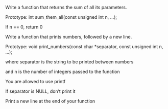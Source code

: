 
Write a function that returns the sum of all its parameters.



Prototype: int sum_them_all(const unsigned int n, ...);

If n == 0, return 0


Write a function that prints numbers, followed by a new line.



Prototype: void print_numbers(const char *separator, const unsigned int n, ...);

where separator is the string to be printed between numbers

and n is the number of integers passed to the function

You are allowed to use printf

If separator is NULL, don’t print it

Print a new line at the end of your function
